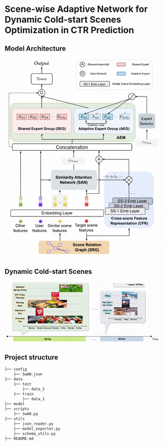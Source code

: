 # Scene-wise Adaptive Network for Dynamic Cold-start Scenes Optimization in CTR Prediction

## Model Architecture
![img.png](model_architecture.png)

## Dynamic Cold-start Scenes
![img.png](dynamic.png)

## Project structure
```
├── config
    ├── SwAN.json
├── data 
    ├── test
        ├── data_2
    ├── train
        ├── data_1
├── model
├── scripts
    ├── SwAN.py
├── utils
    ├── json_reader.py
    ├── model_exporter.py
    ├── schema_utils.py     
├── README.md
```

[//]: # (## Quick start)

[//]: # (### [Ali-CCP: Alibaba Click and Conversion Prediction]&#40;https://tianchi.aliyun.com/dataset/dataDetail?dataId=408&#41;)

[//]: # (```bash)

[//]: # (cd code/aliccp)

[//]: # (sh run.sh)

[//]: # (```)

[//]: # (### Synthetic DataSet )

[//]: # (```bash)

[//]: # (cd code/synthetic_dataset)

[//]: # (sh run.sh)

[//]: # (```)
